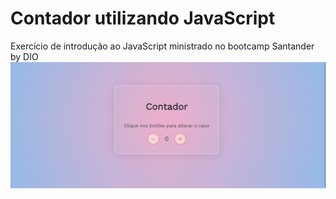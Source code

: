 # Contador utilizando JavaScript
Exercício de introdução ao JavaScript ministrado no bootcamp Santander by DIO
<picture>
![Preview](assets/images/preview.PNG)
</picture>